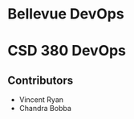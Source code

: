 # Bellevue DevOps
<h1>CSD 380 DevOps</h1>
<h2>Contributors</h2>
<ul>
 <li>Vincent Ryan</li>
 <li>Chandra Bobba</li>
</ul>
